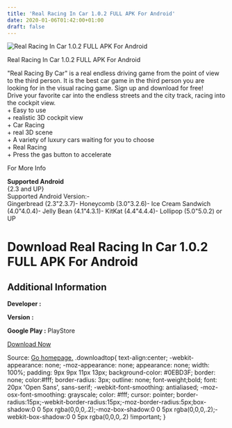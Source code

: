 ```yaml
---
title: 'Real Racing In Car 1.0.2 FULL APK For Android'
date: 2020-01-06T01:42:00+01:00
draft: false
---
```


![Real Racing In Car 1.0.2 FULL APK For Android](https://i2.wp.com/apkhome.net/wp-content/uploads/2017/06/Real-Racing-In-Car-1.0.2.png "Real Racing In Car 1.0.2 FULL APK For Android")

  

Real Racing In Car 1.0.2 FULL APK For Android

"Real Racing By Car" is a real endless driving game from the point of view to the third person. It is the best car game in the third person you are looking for in the visual racing game. Sign up and download for free!  
Drive your favorite car into the endless streets and the city track, racing into the cockpit view.  
\+ Easy to use  
\+ realistic 3D cockpit view  
\+ Car Racing  
\+ real 3D scene  
\+ A variety of luxury cars waiting for you to choose  
\+ Real Racing  
\+ Press the gas button to accelerate

For More Info

**Supported Android**  
{2.3 and UP}  
Supported Android Version:-  
Gingerbread (2.3"2.3.7)- Honeycomb (3.0"3.2.6)- Ice Cream Sandwich (4.0"4.0.4)- Jelly Bean (4.1"4.3.1)- KitKat (4.4"4.4.4)- Lollipop (5.0"5.0.2) or UP

Download Real Racing In Car 1.0.2 FULL APK For Android
======================================================

Additional Information
----------------------

**Developer :**

**Version :**

**Google Play :** PlayStore

  

[Download Now](https://store4app.co/post/real-racing-in-car-1-0-2-full-apk-for-android_1573672234)

  
Source: [Go homepage.](https://store4app.co/post/real-racing-in-car-1-0-2-full-apk-for-android_1573672234) .downloadtop{ text-align:center; -webkit-appearance: none; -moz-appearance: none; appearance: none; width: 100%; padding: 9px 9px 11px 13px; background-color: #0EBD3F; border: none; color:#fff; border-radius: 3px; outline: none; font-weight;bold; font: 20px 'Open Sans', sans-serif; -webkit-font-smoothing: antialiased; -moz-osx-font-smoothing: grayscale; color: #fff; cursor: pointer; border-radius:15px;-webkit-border-radius:15px;-moz-border-radius:5px;box-shadow:0 0 5px rgba(0,0,0,.2);-moz-box-shadow:0 0 5px rgba(0,0,0,.2);-webkit-box-shadow:0 0 5px rgba(0,0,0,.2) !important; }